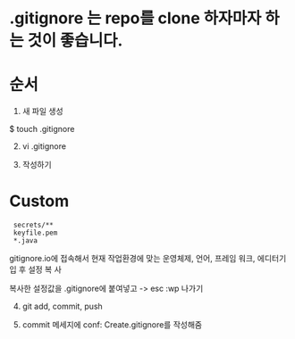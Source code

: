 # .gitignore 는 repo를 clone 하자마자 하는 것이 좋습니다.

# 순서

1. 새 파일 생성

$ touch .gitignore

2. vi .gitignore

3. 작성하기

# Custom

     secrets/**
     keyfile.pem
     *.java


gitignore.io에 접속해서 현재 작업환경에 맞는 운영체제, 언어, 프레임 워크, 에디터기입 후 설정 복
사


복사한 설정값을 .gitignore에 붙여넣고 -> esc :wp 나가기

4. git add, commit, push

5. commit 메세지에 conf: Create.gitignore를 작성해줌


